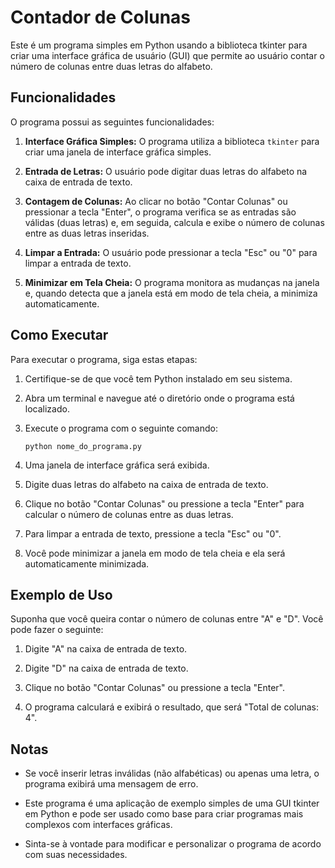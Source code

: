 # Contador de Colunas

Este é um programa simples em Python usando a biblioteca tkinter para criar uma interface gráfica de usuário (GUI) que permite ao usuário contar o número de colunas entre duas letras do alfabeto.

## Funcionalidades

O programa possui as seguintes funcionalidades:

1. **Interface Gráfica Simples:** O programa utiliza a biblioteca `tkinter` para criar uma janela de interface gráfica simples.

2. **Entrada de Letras:** O usuário pode digitar duas letras do alfabeto na caixa de entrada de texto.

3. **Contagem de Colunas:** Ao clicar no botão "Contar Colunas" ou pressionar a tecla "Enter", o programa verifica se as entradas são válidas (duas letras) e, em seguida, calcula e exibe o número de colunas entre as duas letras inseridas.

4. **Limpar a Entrada:** O usuário pode pressionar a tecla "Esc" ou "0" para limpar a entrada de texto.

5. **Minimizar em Tela Cheia:** O programa monitora as mudanças na janela e, quando detecta que a janela está em modo de tela cheia, a minimiza automaticamente.

## Como Executar

Para executar o programa, siga estas etapas:

1. Certifique-se de que você tem Python instalado em seu sistema.

2. Abra um terminal e navegue até o diretório onde o programa está localizado.

3. Execute o programa com o seguinte comando:

   ```
   python nome_do_programa.py
   ```

4. Uma janela de interface gráfica será exibida.

5. Digite duas letras do alfabeto na caixa de entrada de texto.

6. Clique no botão "Contar Colunas" ou pressione a tecla "Enter" para calcular o número de colunas entre as duas letras.

7. Para limpar a entrada de texto, pressione a tecla "Esc" ou "0".

8. Você pode minimizar a janela em modo de tela cheia e ela será automaticamente minimizada.

## Exemplo de Uso

Suponha que você queira contar o número de colunas entre "A" e "D". Você pode fazer o seguinte:

1. Digite "A" na caixa de entrada de texto.

2. Digite "D" na caixa de entrada de texto.

3. Clique no botão "Contar Colunas" ou pressione a tecla "Enter".

4. O programa calculará e exibirá o resultado, que será "Total de colunas: 4".

## Notas

- Se você inserir letras inválidas (não alfabéticas) ou apenas uma letra, o programa exibirá uma mensagem de erro.

- Este programa é uma aplicação de exemplo simples de uma GUI tkinter em Python e pode ser usado como base para criar programas mais complexos com interfaces gráficas.

- Sinta-se à vontade para modificar e personalizar o programa de acordo com suas necessidades.
